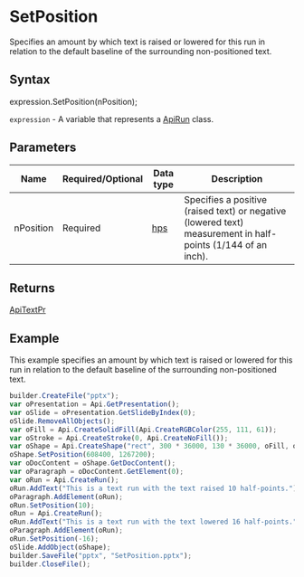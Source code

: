 # SetPosition

Specifies an amount by which text is raised or lowered for this run in relation to the default baseline of the surrounding non-positioned text.

## Syntax

expression.SetPosition(nPosition);

`expression` - A variable that represents a [ApiRun](../ApiRun.md) class.

## Parameters

| **Name** | **Required/Optional** | **Data type** | **Description** |
| ------------- | ------------- | ------------- | ------------- |
| nPosition | Required | [hps](../../../Enumerations/hps.md) | Specifies a positive (raised text) or negative (lowered text) measurement in half-points (1/144 of an inch). |

## Returns

[ApiTextPr](../../ApiTextPr/ApiTextPr.md)

## Example

This example specifies an amount by which text is raised or lowered for this run in relation to the default baseline of the surrounding non-positioned text.

```javascript
builder.CreateFile("pptx");
var oPresentation = Api.GetPresentation();
var oSlide = oPresentation.GetSlideByIndex(0);
oSlide.RemoveAllObjects();
var oFill = Api.CreateSolidFill(Api.CreateRGBColor(255, 111, 61));
var oStroke = Api.CreateStroke(0, Api.CreateNoFill());
var oShape = Api.CreateShape("rect", 300 * 36000, 130 * 36000, oFill, oStroke);
oShape.SetPosition(608400, 1267200);
var oDocContent = oShape.GetDocContent();
var oParagraph = oDocContent.GetElement(0);
var oRun = Api.CreateRun();
oRun.AddText("This is a text run with the text raised 10 half-points.");
oParagraph.AddElement(oRun);
oRun.SetPosition(10);
oRun = Api.CreateRun();
oRun.AddText("This is a text run with the text lowered 16 half-points.");
oParagraph.AddElement(oRun);
oRun.SetPosition(-16);
oSlide.AddObject(oShape);
builder.SaveFile("pptx", "SetPosition.pptx");
builder.CloseFile();
```